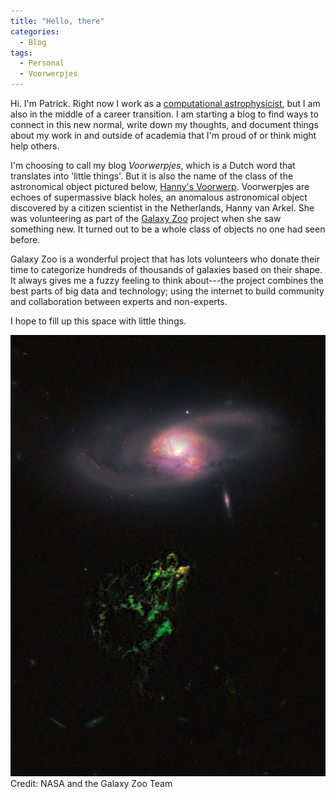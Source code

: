 ```yaml
---
title: "Hello, there"
categories:
  - Blog
tags:
  - Personal
  - Voorwerpjes
---
```




Hi. I'm Patrick. Right now I work as a [computational
astrophysicist](https://web.astro.princeton.edu/people/patrick-crumley), but I
am also in the middle of a career transition. I am starting a blog to find ways
to connect in this new normal, write down my thoughts, and document things about
my work in and outside of academia that I'm proud of or think might help others.

I'm choosing to call my blog *Voorwerpjes*, which is a Dutch word that
translates into 'little things'. But it is also the name of the class of the
astronomical object pictured below, [Hanny's
Voorwerp](https://en.wikipedia.org/wiki/Hanny%27s_Voorwerp). Voorwerpjes are
echoes of supermassive black holes, an anomalous astronomical object discovered by
a citizen scientist in the Netherlands, Hanny van Arkel. She was volunteering as
part of the [Galaxy
Zoo](https://www.zooniverse.org/projects/zookeeper/galaxy-zoo/) project when
she saw something new. It turned out to be a
whole class of objects no one had seen before.

Galaxy Zoo is a wonderful project that has lots volunteers who donate their time to
categorize hundreds of thousands of galaxies based on their shape. It always
gives me a fuzzy feeling to think about---the project combines the best parts of big 
data and technology; using the internet to build community and collaboration between
experts and non-experts.

I hope to fill up this space with little things.

![Hanny's Voorwerp, credit to NASA](/assets/images/hannys_voorwerp.jpg)
Credit: NASA and the Galaxy Zoo Team
